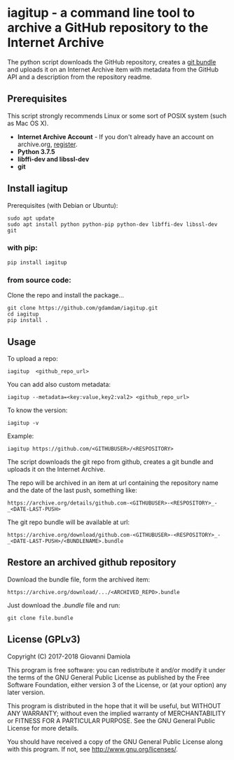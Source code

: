 # iagitup - a command line tool to archive a GitHub repository to the Internet Archive

The python script downloads the GitHub repository, creates a [git bundle](https://git-scm.com/docs/git-bundle) and uploads it on an Internet Archive item with metadata from the GitHub API and a description from the repository readme.


## Prerequisites
This script strongly recommends Linux or some sort of POSIX system (such as Mac OS X).

* **Internet Archive Account** - If you don't already have an account on archive.org, [register](https://archive.org/account/login.createaccount.php).
* **Python 3.7.5** 
* **libffi-dev and libssl-dev**
* **git**

## Install iagitup

Prerequisites (with Debian or Ubuntu):

    sudo apt update
    sudo apt install python python-pip python-dev libffi-dev libssl-dev git

### with pip:

    pip install iagitup

### from source code:

Clone the repo and install the package...

    git clone https://github.com/gdamdam/iagitup.git
    cd iagitup
    pip install .

## Usage

To upload a repo:

    iagitup  <github_repo_url>

You can add also custom metadata:

    iagitup --metadata=<key:value,key2:val2> <github_repo_url>

To know the version:

    iagitup -v

Example:

    iagitup https://github.com/<GITHUBUSER>/<RESPOSITORY>

The script downloads the git repo from github, creates a git bundle and uploads it on the Internet Archive.

The repo will be archived in an item at url containing the repository name and the date of the last push, something like:

    https://archive.org/details/github.com-<GITHUBUSER>-<RESPOSITORY>_-_<DATE-LAST-PUSH>

The git repo bundle will be available at url:

    https://archive.org/download/github.com-<GITHUBUSER>-<RESPOSITORY>_-_<DATE-LAST-PUSH>/<BUNDLENAME>.bundle

## Restore an archived github repository

Download the bundle file, form the archived item:

    https://archive.org/download/.../<ARCHIVED_REPO>.bundle

Just download the _.bundle_ file and run:

    git clone file.bundle


## License (GPLv3)

Copyright (C) 2017-2018 Giovanni Damiola

This program is free software: you can redistribute it and/or modify
it under the terms of the GNU General Public License as published by
the Free Software Foundation, either version 3 of the License, or
(at your option) any later version.

This program is distributed in the hope that it will be useful,
but WITHOUT ANY WARRANTY; without even the implied warranty of
MERCHANTABILITY or FITNESS FOR A PARTICULAR PURPOSE.  See the
GNU General Public License for more details.

You should have received a copy of the GNU General Public License
along with this program.  If not, see <http://www.gnu.org/licenses/>.
